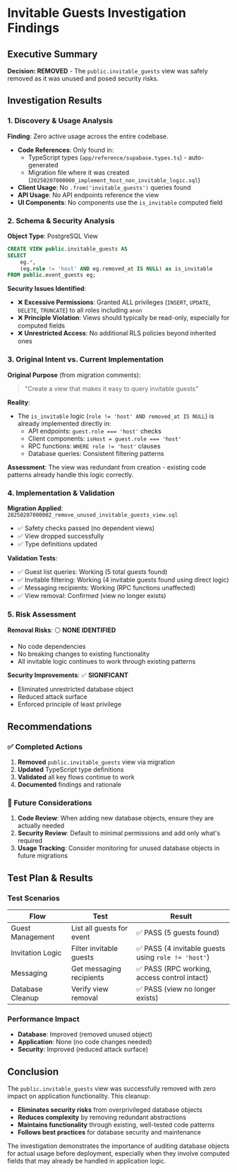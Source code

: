 # Invitable Guests Investigation Findings

## Executive Summary

**Decision: REMOVED** - The `public.invitable_guests` view was safely removed as it was unused and posed security risks.

## Investigation Results

### 1. Discovery & Usage Analysis

**Finding**: Zero active usage across the entire codebase.

- **Code References**: Only found in:
  - TypeScript types (`app/reference/supabase.types.ts`) - auto-generated
  - Migration file where it was created (`20250207000000_implement_host_non_invitable_logic.sql`)
- **Client Usage**: No `.from('invitable_guests')` queries found
- **API Usage**: No API endpoints reference the view  
- **UI Components**: No components use the `is_invitable` computed field

### 2. Schema & Security Analysis

**Object Type**: PostgreSQL View
```sql
CREATE VIEW public.invitable_guests AS
SELECT 
    eg.*,
    (eg.role != 'host' AND eg.removed_at IS NULL) as is_invitable
FROM public.event_guests eg;
```

**Security Issues Identified**:
- ❌ **Excessive Permissions**: Granted ALL privileges (`INSERT`, `UPDATE`, `DELETE`, `TRUNCATE`) to all roles including `anon`
- ❌ **Principle Violation**: Views should typically be read-only, especially for computed fields
- ❌ **Unrestricted Access**: No additional RLS policies beyond inherited ones

### 3. Original Intent vs. Current Implementation

**Original Purpose** (from migration comments):
> "Create a view that makes it easy to query invitable guests"

**Reality**:
- The `is_invitable` logic (`role != 'host' AND removed_at IS NULL`) is already implemented directly in:
  - API endpoints: `guest.role === 'host'` checks
  - Client components: `isHost = guest.role === 'host'`  
  - RPC functions: `WHERE role != 'host'` clauses
  - Database queries: Consistent filtering patterns

**Assessment**: The view was redundant from creation - existing code patterns already handle this logic correctly.

### 4. Implementation & Validation

**Migration Applied**: `20250207000002_remove_unused_invitable_guests_view.sql`
- ✅ Safety checks passed (no dependent views)
- ✅ View dropped successfully
- ✅ Type definitions updated

**Validation Tests**:
- ✅ Guest list queries: Working (5 total guests found)
- ✅ Invitable filtering: Working (4 invitable guests found using direct logic)
- ✅ Messaging recipients: Working (RPC functions unaffected)
- ✅ View removal: Confirmed (view no longer exists)

### 5. Risk Assessment

**Removal Risks**: ⚪ **NONE IDENTIFIED**
- No code dependencies
- No breaking changes to existing functionality
- All invitable logic continues to work through existing patterns

**Security Improvements**: ✅ **SIGNIFICANT**
- Eliminated unrestricted database object
- Reduced attack surface
- Enforced principle of least privilege

## Recommendations

### ✅ Completed Actions
1. **Removed** `public.invitable_guests` view via migration
2. **Updated** TypeScript type definitions
3. **Validated** all key flows continue to work
4. **Documented** findings and rationale

### 🔄 Future Considerations
1. **Code Review**: When adding new database objects, ensure they are actually needed
2. **Security Review**: Default to minimal permissions and add only what's required
3. **Usage Tracking**: Consider monitoring for unused database objects in future migrations

## Test Plan & Results

### Test Scenarios
| Flow | Test | Result |
|------|------|--------|
| Guest Management | List all guests for event | ✅ PASS (5 guests found) |
| Invitation Logic | Filter invitable guests | ✅ PASS (4 invitable guests using `role != 'host'`) |
| Messaging | Get messaging recipients | ✅ PASS (RPC working, access control intact) |
| Database Cleanup | Verify view removal | ✅ PASS (view no longer exists) |

### Performance Impact
- **Database**: Improved (removed unused object)
- **Application**: None (no code changes needed)
- **Security**: Improved (reduced attack surface)

## Conclusion

The `public.invitable_guests` view was successfully removed with zero impact on application functionality. This cleanup:

- **Eliminates security risks** from overprivileged database objects
- **Reduces complexity** by removing redundant abstractions  
- **Maintains functionality** through existing, well-tested code patterns
- **Follows best practices** for database security and maintenance

The investigation demonstrates the importance of auditing database objects for actual usage before deployment, especially when they involve computed fields that may already be handled in application logic.
